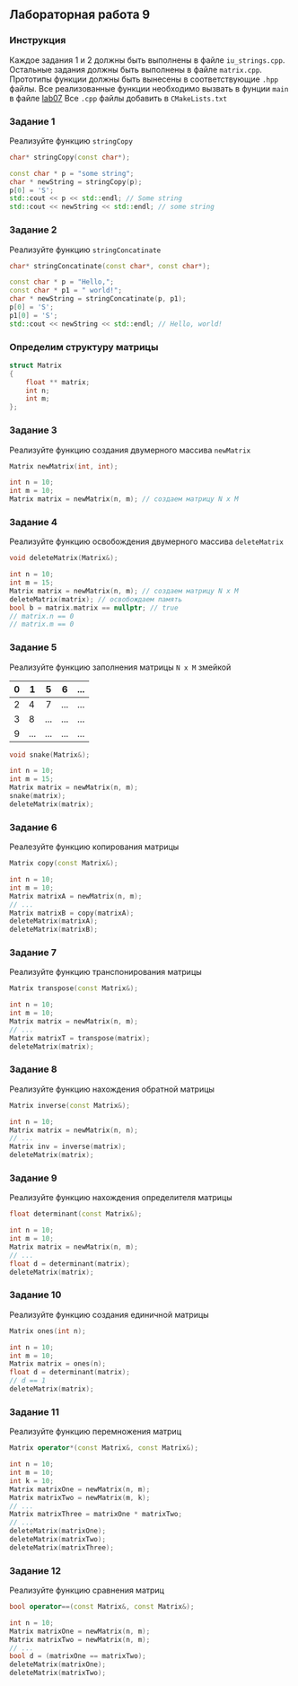 ## Лабораторная работа 9

### Инструкция
Каждое задания 1 и 2 должны быть выполнены в файле `iu_strings.cpp`.
Остальные задания должны быть выполнены в файле `matrix.cpp`.
Прототипы функции должны быть вынесены в соответствующие `.hpp` файлы.
Все реализованные функции необходимо вызвать в фунции `main` в файле [lab07](lab07.cpp)
Все `.cpp` файлы добавить в `CMakeLists.txt`

### Задание 1
Реализуйте функцию `stringCopy`
```cpp
char* stringCopy(const char*);
```
```cpp
const char * p = "some string";
char * newString = stringCopy(p);
p[0] = 'S';
std::cout << p << std::endl; // Some string
std::cout << newString << std::endl; // some string
```

### Задание 2
Реализуйте функцию `stringConcatinate`
```cpp
char* stringConcatinate(const char*, const char*);
```
```cpp
const char * p = "Hello,";
const char * p1 = " world!";
char * newString = stringConcatinate(p, p1);
p[0] = 'S';
p1[0] = 'S';
std::cout << newString << std::endl; // Hello, world!
```

### Определим структуру матрицы
```cpp
struct Matrix
{
    float ** matrix;
    int n;
    int m;
};
```
### Задание 3
Реализуйте функцию создания двумерного массива `newMatrix`
```cpp
Matrix newMatrix(int, int);
```
```cpp
int n = 10;
int m = 10;
Matrix matrix = newMatrix(n, m); // создаем матрицу N x M
```

### Задание 4
Реализуйте функцию освобождения двумерного массива `deleteMatrix`
```cpp
void deleteMatrix(Matrix&);
```
```cpp
int n = 10;
int m = 15;
Matrix matrix = newMatrix(n, m); // создаем матрицу N x M
deleteMatrix(matrix); // освобождаем память
bool b = matrix.matrix == nullptr; // true
// matrix.n == 0
// matrix.m == 0
```

### Задание 5
Реализуйте функцию заполнения матрицы `N x M` змейкой

| 0 | 1   |  5  | 6   | ... |
|---|-----|:---:|-----|-----|
| 2 | 4   | 7   | ... | ... |
| 3 | 8   | ... | ... | ... |
| 9 | ... | ... | ... | ... |

```cpp
void snake(Matrix&);
```
```cpp
int n = 10;
int m = 15;
Matrix matrix = newMatrix(n, m);
snake(matrix);
deleteMatrix(matrix);
```

### Задание 6
Реалезуйте функцию копирования матрицы
```cpp
Matrix copy(const Matrix&);
```
```cpp
int n = 10;
int m = 10;
Matrix matrixA = newMatrix(n, m);
// ...
Matrix matrixB = copy(matrixA);
deleteMatrix(matrixA);
deleteMatrix(matrixB);
```


### Задание 7
Реализуйте функцию транспонирования матрицы
```cpp
Matrix transpose(const Matrix&);
```
```cpp
int n = 10;
int m = 10;
Matrix matrix = newMatrix(n, m);
// ...
Matrix matrixT = transpose(matrix);
deleteMatrix(matrix);
```

### Задание 8
Реализуйте функцию нахождения обратной матрицы
```cpp
Matrix inverse(const Matrix&);
```
```cpp
int n = 10;
Matrix matrix = newMatrix(n, n);
// ...
Matrix inv = inverse(matrix);
deleteMatrix(matrix);
```

### Задание 9
Реализуйте функцию нахождения определителя матрицы
```cpp
float determinant(const Matrix&);
```
```cpp
int n = 10;
int m = 10;
Matrix matrix = newMatrix(n, m);
// ...
float d = determinant(matrix);
deleteMatrix(matrix);
```


### Задание 10
Реализуйте функцию создания единичной матрицы
```cpp
Matrix ones(int n);
```
```cpp
int n = 10;
int m = 10;
Matrix matrix = ones(n);
float d = determinant(matrix);
// d == 1
deleteMatrix(matrix);
```


### Задание 11
Реализуйте функцию перемножения матриц
```cpp
Matrix operator*(const Matrix&, const Matrix&);
```
```cpp
int n = 10;
int m = 10;
int k = 10;
Matrix matrixOne = newMatrix(n, m);
Matrix matrixTwo = newMatrix(m, k);
// ...
Matrix matrixThree = matrixOne * matrixTwo;
// ...
deleteMatrix(matrixOne);
deleteMatrix(matrixTwo);
deleteMatrix(matrixThree);
```


### Задание 12
Реализуйте функцию сравнения матриц
```cpp
bool operator==(const Matrix&, const Matrix&);
```
```cpp
int n = 10;
Matrix matrixOne = newMatrix(n, m);
Matrix matrixTwo = newMatrix(n, m);
// ...
bool d = (matrixOne == matrixTwo);
deleteMatrix(matrixOne);
deleteMatrix(matrixTwo);
```